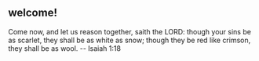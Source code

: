 ## welcome!

Come now, and let us reason together, saith the LORD: though your sins be as scarlet, they shall be as white as snow; though they be red like crimson, they shall be as wool.
-- Isaiah 1:18
<!--
**BenDWit/BenDWit** is a ✨ _special_ ✨ repository because its `README.md` (this file) appears on your GitHub profile.

Here are some ideas to get you started:

- 🔭 I’m currently working on ...
- 🌱 I’m currently learning ...
- 👯 I’m looking to collaborate on ...
- 🤔 I’m looking for help with ...
- 💬 Ask me about ...
- 📫 How to reach me: ...
- 😄 Pronouns: ...
- ⚡ Fun fact: ...
-->
